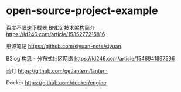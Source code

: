 # open-source-project-example

百度不限速下载器 BND2 技术架构简介 https://ld246.com/article/1535277215816

思源笔记 https://github.com/siyuan-note/siyuan

B3log 构思 - 分布式社区网络 https://ld246.com/article/1546941897596

蓝灯 https://github.com/getlantern/lantern

Docker https://github.com/docker/engine 

